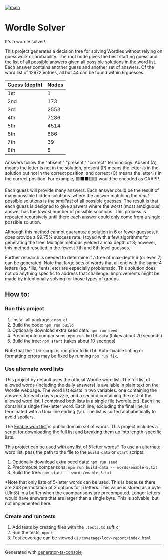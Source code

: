 [![main](https://github.com/skonves/wordle-solver/workflows/build/badge.svg?branch=main&event=push)](https://github.com/skonves/wordle-solver/actions?query=workflow%3Abuild+branch%3Amain+event%3Apush)

# Wordle Solver

It's a wordle solver!

This project generates a decision tree for solving Wordles without relying on guesswork or probability. The root node gives the best starting guess and the list of all possible answers given all possible solutions in the word list. Each answer contains another guess and another set of answers. Of the word list of 12972 entries, all but 44 can be found within 6 guesses.

| Guess (depth) | Nodes |
| ------------- | ----- |
| 1st           | 1     |
| 2nd           | 173   |
| 3rd           | 2553  |
| 4th           | 7286  |
| 5th           | 4514  |
| 6th           | 686   |
| 7th           | 39    |
| 8th           | 5     |

Answers follow the "absent," "present," "correct" terminology. Absent (A) means the letter is not in the solution, present (P) means the letter _is_ in the solution but not in the correct position, and correct (C) means the letter is in the correct position. For example, 🟩⬛⬛🟨🟨 would be encoded as CAAPP.

Each guess will provide many answers. Each answer could be the result of many possible hidden solutions. where the answer matching the _most_ possible solutions is the _smallest_ of all possible guesses. The result is that each guess is designed to give answers where the _worst_ (most ambiguous) answer has the _fewest_ number of possible solutions. This process is repeated recursively until there each answer could only come from a single possible solution.

Although this method cannot guarantee a solution in 6 or fewer guesses, it does provide a 99.75% success rate. I toyed with a few algorithms for generating the tree. Multiple methods yielded a max depth of 8; however, this method resulted in the fewest 7th and 8th level guesses.

Further research is needed to determine if a tree of max-depth 6 (or even 7) can be generated. Note that large sets of words that all end with the same 4 letters (eg. *ills, *ents, etc) are especially problematic. This solution does not do anything specific to address that challenge. Improvements might be made by intentionally solving for those types of groups.

## How to:

### Run this project

1. Install all packages: `npm ci`
1. Build the code: `npm run build`
1. Optionally download extra seed data: `npm run seed`
1. Precompute comparisons: `npm run build-data` (takes about 20 seconds)
1. Build the tree: `npm start` (takes about 10 seconds)

Note that the `lint` script is run prior to `build`. Auto-fixable linting or formatting errors may be fixed by running `npm run fix`.

### Use alternate word lists

This project by default uses the official Wordle word list. The full list of allowed words (including the daily answers) is available in plain text on the Wordle webpage. The word list exists in two variables: one containing the answers for each day's puzzle, and a second containing the rest of the allowed word list. I combined both lists in a single file (wordle.txt). Each line contains a single five-letter word. Each line, excluding the final line, is terminated with a Unix line ending (`\n`). The list is sorted alphabetically to avoid spoilers.

The [Enable word list](https://www.wordgamedictionary.com/enable/) is public domain set of words. This project includes a script for downloading the full list and breaking them up into length-specific lists.

This project can be used with any list of 5 letter words\*. To use an alternate word list, pass the path to the file to the `build-data` or `start` scripts:

1. Optionally download extra seed data: `npm run seed`
1. Precompute comparisons: `npm run build-data -- words/enable-5.txt`
1. Build the tree: `npm start -- words/enable-5.txt`

\*Note that only lists of 5-letter words can be used. This is because there are 243 permutation of 3 options for 5 letters. This value is stored as a byte (UInt8) in a buffer when the caomparisons are precomputed. Longer letters would have answers that are larger than a single byte. This is solvable, but not implemented here.

### Create and run tests

1.  Add tests by creating files with the `.tests.ts` suffix
1.  Run the tests: `npm t`
1.  Test coverage can be viewed at `/coverage/lcov-report/index.html`

---

Generated with [generator-ts-console](https://www.npmjs.com/package/generator-ts-console)
